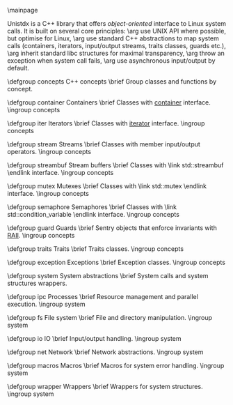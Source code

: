\mainpage

Unistdx is a C++ library that offers *object-oriented* interface to Linux
system calls. It is built on several core principles:
\arg use UNIX API where possible, but optimise for Linux,
\arg use standard C++ abstractions to map system calls (containers, iterators,
  input/output streams, traits classes, guards etc.),
\arg inherit standard libc structures for maximal transparency,
\arg throw an exception when system call fails,
\arg use asynchronous input/output by default.

\defgroup concepts C++ concepts
\brief Group classes and functions by concept.

\defgroup container Containers
\brief
Classes with
<a href="http://en.cppreference.com/w/cpp/concept/Container">container</a>
interface.
\ingroup concepts

\defgroup iter Iterators
\brief
Classes with
<a href="http://en.cppreference.com/w/cpp/concept/Iterator">iterator</a>
interface.
\ingroup concepts

\defgroup stream Streams
\brief Classes with member input/output operators.
\ingroup concepts

\defgroup streambuf Stream buffers
\brief Classes with \link std::streambuf \endlink interface.
\ingroup concepts

\defgroup mutex Mutexes
\brief Classes with \link std::mutex \endlink interface.
\ingroup concepts

\defgroup semaphore Semaphores
\brief Classes with \link std::condition_variable \endlink interface.
\ingroup concepts

\defgroup guard Guards
\brief
Sentry objects that enforce invariants with
<a href="http://www.stroustrup.com/bs_faq2.html#finally">RAII</a>.
\ingroup concepts

\defgroup traits Traits
\brief Traits classes.
\ingroup concepts

\defgroup exception Exceptions
\brief Exception classes.
\ingroup concepts


\defgroup system System abstractions
\brief System calls and system structures wrappers.

\defgroup ipc Processes
\brief Resource management and parallel execution.
\ingroup system

\defgroup fs File system
\brief File and directory manipulation.
\ingroup system

\defgroup io IO
\brief Input/output handling.
\ingroup system

\defgroup net Network
\brief Network abstractions.
\ingroup system

\defgroup macros Macros
\brief Macros for system error handling.
\ingroup system

\defgroup wrapper Wrappers
\brief Wrappers for system structures.
\ingroup system
